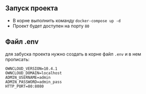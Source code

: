 ## Запуск проекта
- В корне выполнить команду `docker-compose up -d`
- Проект будет доступен на порту `80`

## Файл .env
для забуска проекта нужно создать в корне файл `.env` и в нем прописать:
```
OWNCLOUD_VERSION=10.4.1
OWNCLOUD_DOMAIN=localhost
ADMIN_USERNAME=admin
ADMIN_PASSWORD=admin_pass
HTTP_PORT=80:8080
```
